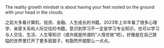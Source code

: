 The reality growth mindset is about having your feet rooted on the ground with your head in the clouds.

之前大多看计算机、投资、金融、人生成长的书籍，2023年上半年看了很多心理学、亲密关系和人际交往的书籍。意识到学习不一定是学习专业知识，也可以学习与人交往、生活、人生等知识（或许就是所谓的“人情世故”吧）。好像是在自己狭隘的世界里打开了更多扇窗子，有豁然开朗那么一点点。